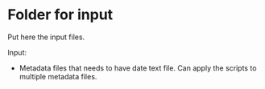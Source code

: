 # Folder for input
Put here the input files.

Input:

* Metadata files that needs to have date text file. Can apply the scripts to multiple metadata files.